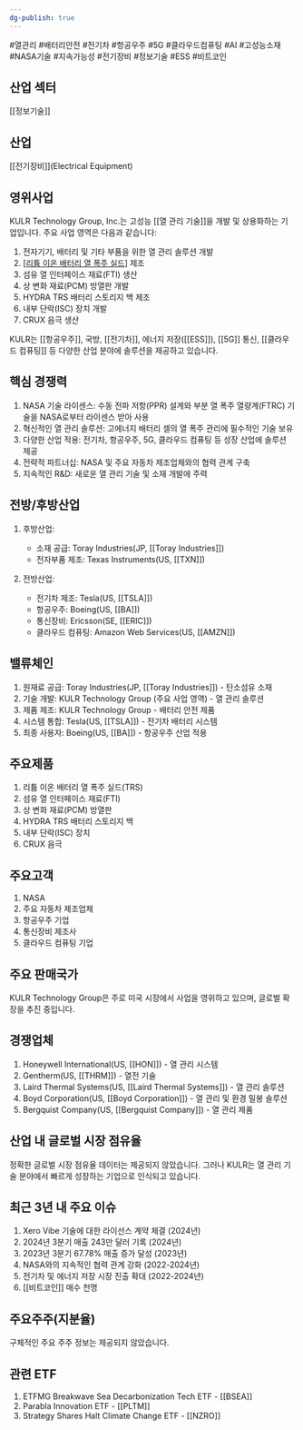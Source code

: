 ```yaml
---
dg-publish: true
---
```

#열관리 #배터리안전 #전기차 #항공우주 #5G #클라우드컴퓨팅 #AI #고성능소재 #NASA기술 #지속가능성 #전기장비 #정보기술 #ESS #비트코인 

## 산업 섹터

[[정보기술]]

## 산업

[[전기장비]](Electrical Equipment)

## 영위사업

KULR Technology Group, Inc.는 고성능 [[열 관리 기술]]을 개발 및 상용화하는 기업입니다. 주요 사업 영역은 다음과 같습니다:

1. 전자기기, 배터리 및 기타 부품을 위한 열 관리 솔루션 개발
2. [[리튬 이온 배터리 열 폭주 실드]](TRS) 제조
3. 섬유 열 인터페이스 재료(FTI) 생산
4. 상 변화 재료(PCM) 방열판 개발
5. HYDRA TRS 배터리 스토리지 백 제조
6. 내부 단락(ISC) 장치 개발
7. CRUX 음극 생산

KULR는 [[항공우주]], 국방, [[전기차]], 에너지 저장([[ESS]]), [[5G]] 통신, [[클라우드 컴퓨팅]] 등 다양한 산업 분야에 솔루션을 제공하고 있습니다.

## 핵심 경쟁력

1. NASA 기술 라이센스: 수동 전파 저항(PPR) 설계와 부분 열 폭주 열량계(FTRC) 기술을 NASA로부터 라이센스 받아 사용
2. 혁신적인 열 관리 솔루션: 고에너지 배터리 셀의 열 폭주 관리에 필수적인 기술 보유
3. 다양한 산업 적용: 전기차, 항공우주, 5G, 클라우드 컴퓨팅 등 성장 산업에 솔루션 제공
4. 전략적 파트너십: NASA 및 주요 자동차 제조업체와의 협력 관계 구축
5. 지속적인 R&D: 새로운 열 관리 기술 및 소재 개발에 주력

## 전방/후방산업

1. 후방산업:
    
    - 소재 공급: Toray Industries(JP, [[Toray Industries]])
    - 전자부품 제조: Texas Instruments(US, [[TXN]])
    
2. 전방산업:
    
    - 전기차 제조: Tesla(US, [[TSLA]])
    - 항공우주: Boeing(US, [[BA]])
    - 통신장비: Ericsson(SE, [[ERIC]])
    - 클라우드 컴퓨팅: Amazon Web Services(US, [[AMZN]])
    

## 밸류체인

1. 원재료 공급: Toray Industries(JP, [[Toray Industries]]) - 탄소섬유 소재
2. 기술 개발: KULR Technology Group (주요 사업 영역) - 열 관리 솔루션
3. 제품 제조: KULR Technology Group - 배터리 안전 제품
4. 시스템 통합: Tesla(US, [[TSLA]]) - 전기차 배터리 시스템
5. 최종 사용자: Boeing(US, [[BA]]) - 항공우주 산업 적용

## 주요제품

1. 리튬 이온 배터리 열 폭주 실드(TRS)
2. 섬유 열 인터페이스 재료(FTI)
3. 상 변화 재료(PCM) 방열판
4. HYDRA TRS 배터리 스토리지 백
5. 내부 단락(ISC) 장치
6. CRUX 음극

## 주요고객

1. NASA
2. 주요 자동차 제조업체
3. 항공우주 기업
4. 통신장비 제조사
5. 클라우드 컴퓨팅 기업

## 주요 판매국가

KULR Technology Group은 주로 미국 시장에서 사업을 영위하고 있으며, 글로벌 확장을 추진 중입니다.

## 경쟁업체

1. Honeywell International(US, [[HON]]) - 열 관리 시스템
2. Gentherm(US, [[THRM]]) - 열전 기술
3. Laird Thermal Systems(US, [[Laird Thermal Systems]]) - 열 관리 솔루션
4. Boyd Corporation(US, [[Boyd Corporation]]) - 열 관리 및 환경 밀봉 솔루션
5. Bergquist Company(US, [[Bergquist Company]]) - 열 관리 제품

## 산업 내 글로벌 시장 점유율

정확한 글로벌 시장 점유율 데이터는 제공되지 않았습니다. 그러나 KULR는 열 관리 기술 분야에서 빠르게 성장하는 기업으로 인식되고 있습니다.

## 최근 3년 내 주요 이슈

1. Xero Vibe 기술에 대한 라이선스 계약 체결 (2024년)
2. 2024년 3분기 매출 243만 달러 기록 (2024년)
3. 2023년 3분기 67.78% 매출 증가 달성 (2023년)
4. NASA와의 지속적인 협력 관계 강화 (2022-2024년)
5. 전기차 및 에너지 저장 시장 진출 확대 (2022-2024년)
6. [[비트코인]] 매수 천명

## 주요주주(지분율)

구체적인 주요 주주 정보는 제공되지 않았습니다.

## 관련 ETF

1. ETFMG Breakwave Sea Decarbonization Tech ETF - [[BSEA]]
2. Parabla Innovation ETF - [[PLTM]]
3. Strategy Shares Halt Climate Change ETF - [[NZRO]]